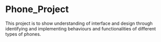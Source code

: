 # Phone_Project
This project is to show understanding of interface and design through identifying
and implementing behaviours and functionalities of different types of phones. 
